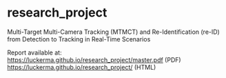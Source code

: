 # research_project

Multi-Target Multi-Camera Tracking (MTMCT) and Re-Identification (re-ID)\
from Detection to Tracking in Real-Time Scenarios

Report available at:\
https://luckerma.github.io/research_project/master.pdf (PDF)\
https://luckerma.github.io/research_project/ (HTML)
